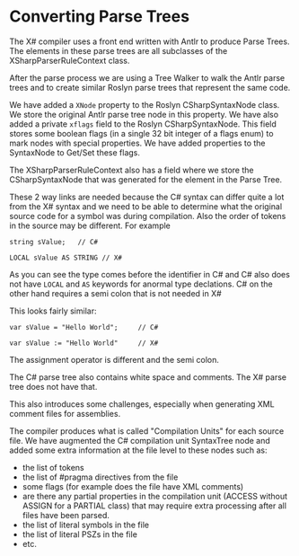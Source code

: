 # Converting Parse Trees

The X# compiler uses a front end written with Antlr to produce Parse Trees.
The elements in these parse trees are all subclasses of the XSharpParserRuleContext class.

After the parse process we are using a Tree Walker to walk the Antlr parse trees and to create
similar Roslyn parse trees that represent the same code.

We have added a `XNode` property to the Roslyn CSharpSyntaxNode class. 
We store the original Antlr parse tree node in this property.
We have also added a private `xflags` field to the Roslyn CSharpSyntaxNode. 
This field stores some boolean flags (in a single 32 bit integer of a flags enum) to mark nodes with special properties.
We have added properties to the SyntaxNode to Get/Set these flags.

The XSharpParserRuleContext also has a field where we store the CSharpSyntaxNode that was generated for the
element in the Parse Tree.

These 2 way links are needed because the C# syntax can differ quite a lot from the X# syntax and we need 
to be able to determine what the original source code for a symbol was during compilation.
Also the order of tokens in the source may be different.
For example

```
string sValue;   // C#

LOCAL sValue AS STRING // X#
```

As you can see the type comes before the identifier in C# and C# also does not have 
`LOCAL` and `AS` keywords for anormal type declations.  C# on the other hand requires a semi colon
that is not needed in X#

This looks fairly similar:

```
var sValue = "Hello World";     // C#

var sValue := "Hello World"     // X#
```

The assignment operator is different and the semi colon. 

The C# parse tree also contains white space and comments. The X# parse tree does not have that.

This also introduces some challenges, especially when generating XML comment files for assemblies.


The compiler produces what is called "Compilation Units" for each source file.
We have augmented the C# compilation unit SyntaxTree node and added some extra
information at the file level to these nodes such as:
- the list of tokens 
- the list of #pragma directives from the file
- some flags (for example does the file have XML comments)
- are there any partial properties in the compilation unit (ACCESS without ASSIGN for a PARTIAL class) that may require extra processing after all files have been parsed.
- the list of literal symbols in the file
- the list of literal PSZs in the file
- etc.









